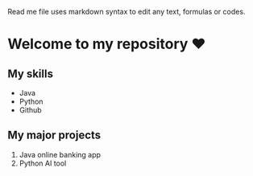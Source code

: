 Read me file uses markdown syntax to edit any text, formulas or codes.

# Welcome to my repository ❤️

## My skills
- Java
- Python
- Github

## My major projects
1. Java online banking app
2. Python AI tool
